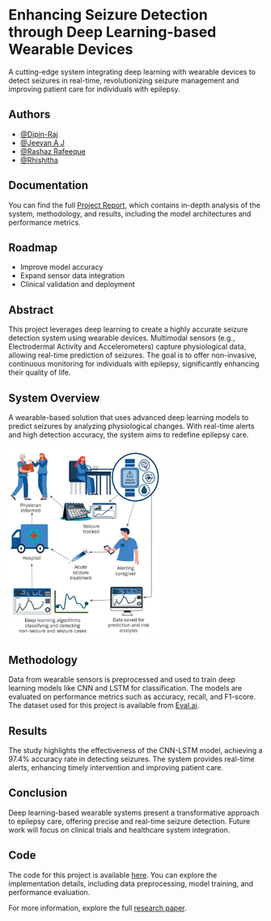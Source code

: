 # Enhancing Seizure Detection through Deep Learning-based Wearable Devices

A cutting-edge system integrating deep learning with wearable devices to detect seizures in real-time, revolutionizing seizure management and improving patient care for individuals with epilepsy.

## Authors
- [@Dipin-Raj](https://github.com/Dipin-Raj)
- [@Jeevan A J](https://github.com/Jee-371)
- [@Rashaz Rafeeque](https://github.com/Rashaz-Raf)
- [@Rhishitha](https://github.com/rishi7736)


## Documentation
You can find the full [Project Report](https://github.com/Dipin-Raj/Real_Time_Seizure_Detection_Deep_Learning/blob/main/Documentation/PROJECT_REPORT.pdf), which contains in-depth analysis of the system, methodology, and results, including the model architectures and performance metrics.

## Roadmap
- Improve model accuracy
- Expand sensor data integration
- Clinical validation and deployment

## Abstract
This project leverages deep learning to create a highly accurate seizure detection system using wearable devices. Multimodal sensors (e.g., Electrodermal Activity and Accelerometers) capture physiological data, allowing real-time prediction of seizures. The goal is to offer non-invasive, continuous monitoring for individuals with epilepsy, significantly enhancing their quality of life.

## System Overview
A wearable-based solution that uses advanced deep learning models to predict seizures by analyzing physiological changes. With real-time alerts and high detection accuracy, the system aims to redefine epilepsy care.

<img src="https://github.com/Dipin-Raj/Real_Time_Seizure_Detection_Deep_Learning/blob/main/workspace/images/Seizure%20Detection%20Cycle_Blue.png" alt="Graphical Representation" width="300"/>

## Methodology
Data from wearable sensors is preprocessed and used to train deep learning models like CNN and LSTM for classification. The models are evaluated on performance metrics such as accuracy, recall, and F1-score. The dataset used for this project is available from [Eval.ai](https://eval.ai/web/challenges/challenge-page/1693/overview).

## Results
The study highlights the effectiveness of the CNN-LSTM model, achieving a 97.4% accuracy rate in detecting seizures. The system provides real-time alerts, enhancing timely intervention and improving patient care.

## Conclusion
Deep learning-based wearable systems present a transformative approach to epilepsy care, offering precise and real-time seizure detection. Future work will focus on clinical trials and healthcare system integration.

## Code
The code for this project is available [here](https://github.com/Dipin-Raj/Real_Time_Seizure_Detection_Deep_Learning). You can explore the implementation details, including data preprocessing, model training, and performance evaluation.

For more information, explore the full [research paper](https://ieeexplore.ieee.org/abstract/document/10603386).
